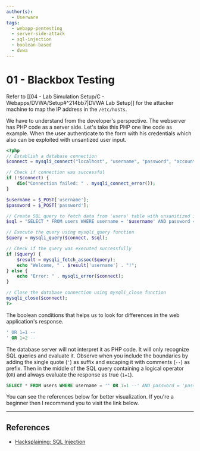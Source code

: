 ```yaml
---
author(s):
  - Userware
tags:
  - webapp-pentesting
  - server-side-attack
  - sql-injection
  - boolean-based
  - dvwa
---
```

# 01 - Blackbox Testing

Refer to [[04 - Lab Simulation Setup/C - Webapps/DVWA/Setup#^214bb7|DVWA Lab Setup]] for the attacker machine to map the IP address in the `/etc/hosts`.

We have to understand from the developer's perspective. The webserver has PHP code as a server side. Let's take this PHP one line code as example. When the user authenticate to the form with his credentials which also can be exploited with unsantized user input.

```php
<?php
// Establish a database connection
$connect = mysqli_connect("localhost", "username", "password", "accountsdb");

// Check if connection was successful
if (!$connect) {
    die("Connection failed: " . mysqli_connect_error());
}

$username = $_POST['username'];
$password = $_POST['password'];

// Create SQL query to fetch data from 'users' table with unsanitized input
$sql = "SELECT * FROM users WHERE username = '$username' AND password = '$password'";

// Execute the query using mysqli_query function
$query = mysqli_query($connect, $sql);

// Check if the query was executed successfully
if ($query) {
    $result = mysqli_fetch_assoc($query);
    echo "Welcome, " . $result['username'] . "!";
} else {
    echo "Error: " . mysqli_error($connect);
}

// Close the database connection using mysqli_close function
mysqli_close($connect);
?>
```

The boolean conditions that helps us to look for differences in the web application's response.

```sql
' OR 1=1 --
' OR 1=2 --
```

The database server will not interpret it as PHP code. It will only recognize SQL queries and evaluate it. Observe when you include the boundaries by adding the single quote (`'`) as suffix and escaping it with comments (`--`) as prefix. Then in the middle of the SQL query containing a logical operator (`OR`) and always evaluate the response as true (`1=1`).

```sql
SELECT * FROM users WHERE username = '' OR 1=1 --' AND password = 'password123'
```

You can see the references below for better visualization. If you're a beginner then I recommend you to visit the link below.

---
## References

- [Hacksplaining: SQL Injection](https://www.hacksplaining.com/exercises/sql-injection)